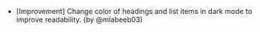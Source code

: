 - [Improvement] Change color of headings and list items in dark mode to improve readability. (by @mlabeeb03)